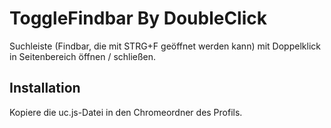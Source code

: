 # ToggleFindbar By DoubleClick
Suchleiste (Findbar, die mit STRG+F geöffnet werden kann) mit Doppelklick in Seitenbereich öffnen / schließen.

## Installation
Kopiere die uc.js-Datei in den Chromeordner des Profils.

